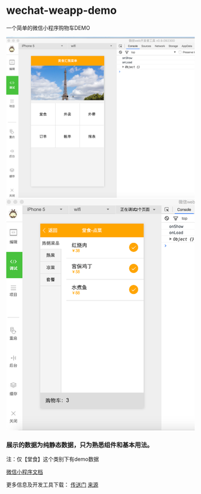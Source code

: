 # wechat-weapp-demo
一个简单的微信小程序购物车DEMO

![](./demo1.png)
![](./demo2.png)

### 展示的数据为纯静态数据，只为熟悉组件和基本用法。

注：仅【堂食】这个类别下有demo数据

[微信小程序文档](https://mp.weixin.qq.com/debug/wxadoc/dev/index.html)

更多信息及开发工具下载：
[传送门](https://github.com/justjavac/awesome-wechat-weapp)
[来源](https://github.com/SeptemberMaples/wechat-weapp-demo)

